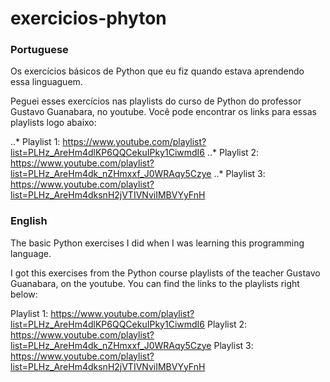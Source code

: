 # exercicios-phyton
### Portuguese
Os exercícios básicos de Python que eu fiz quando estava aprendendo essa linguaguem.

Peguei esses exercícios nas playlists do curso de Python do professor Gustavo Guanabara, no youtube. Você pode encontrar os links para essas playlists logo abaixo:

..* Playlist 1: https://www.youtube.com/playlist?list=PLHz_AreHm4dlKP6QQCekuIPky1CiwmdI6
..* Playlist 2: https://www.youtube.com/playlist?list=PLHz_AreHm4dk_nZHmxxf_J0WRAqy5Czye
..* Playlist 3: https://www.youtube.com/playlist?list=PLHz_AreHm4dksnH2jVTIVNviIMBVYyFnH

### English
The basic Python exercises I did when I was learning this programming language.

I got this exercises from the Python course playlists of the teacher Gustavo Guanabara, on the youtube. You can find the links to the playlists right below:

Playlist 1: https://www.youtube.com/playlist?list=PLHz_AreHm4dlKP6QQCekuIPky1CiwmdI6
Playlist 2: https://www.youtube.com/playlist?list=PLHz_AreHm4dk_nZHmxxf_J0WRAqy5Czye
Playlist 3: https://www.youtube.com/playlist?list=PLHz_AreHm4dksnH2jVTIVNviIMBVYyFnH

